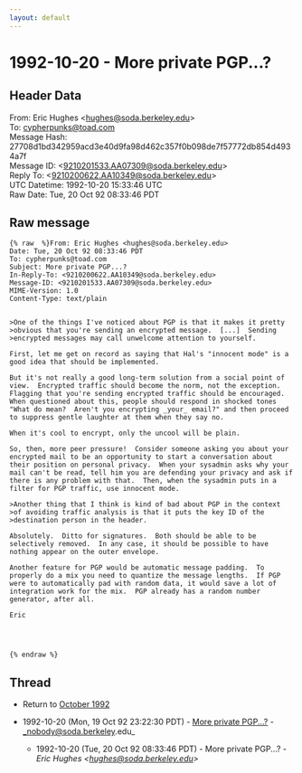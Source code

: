 ```yaml
---
layout: default
---
```


# 1992-10-20 - More private PGP...?

## Header Data

From: Eric Hughes \<hughes@soda.berkeley.edu\><br>
To: cypherpunks@toad.com<br>
Message Hash: 27708d1bd342959acd3e40d9fa98d462c357f0b098de7f57772db854d4934a7f<br>
Message ID: \<9210201533.AA07309@soda.berkeley.edu\><br>
Reply To: \<9210200622.AA10349@soda.berkeley.edu\><br>
UTC Datetime: 1992-10-20 15:33:46 UTC<br>
Raw Date: Tue, 20 Oct 92 08:33:46 PDT<br>

## Raw message

```
{% raw  %}From: Eric Hughes <hughes@soda.berkeley.edu>
Date: Tue, 20 Oct 92 08:33:46 PDT
To: cypherpunks@toad.com
Subject: More private PGP...?
In-Reply-To: <9210200622.AA10349@soda.berkeley.edu>
Message-ID: <9210201533.AA07309@soda.berkeley.edu>
MIME-Version: 1.0
Content-Type: text/plain


>One of the things I've noticed about PGP is that it makes it pretty
>obvious that you're sending an encrypted message.  [...]  Sending
>encrypted messages may call unwelcome attention to yourself.

First, let me get on record as saying that Hal's "innocent mode" is a
good idea that should be implemented.

But it's not really a good long-term solution from a social point of
view.  Encrypted traffic should become the norm, not the exception.
Flagging that you're sending encrypted traffic should be encouraged.
When questioned about this, people should respond in shocked tones
"What do mean?  Aren't you encrypting _your_ email?" and then proceed
to suppress gentle laughter at them when they say no.

When it's cool to encrypt, only the uncool will be plain.

So, then, more peer pressure!  Consider someone asking you about your
encrypted mail to be an opportunity to start a conversation about
their position on personal privacy.  When your sysadmin asks why your
mail can't be read, tell him you are defending your privacy and ask if
there is any problem with that.  Then, when the sysadmin puts in a
filter for PGP traffic, use innocent mode.

>Another thing that I think is kind of bad about PGP in the context
>of avoiding traffic analysis is that it puts the key ID of the
>destination person in the header.  

Absolutely.  Ditto for signatures.  Both should be able to be
selectively removed.  In any case, it should be possible to have
nothing appear on the outer envelope.

Another feature for PGP would be automatic message padding.  To
properly do a mix you need to quantize the message lengths.  If PGP
were to automatically pad with random data, it would save a lot of
integration work for the mix.  PGP already has a random number
generator, after all.

Eric




{% endraw %}
```

## Thread

+ Return to [October 1992](/archive/1992/10)

+ 1992-10-20 (Mon, 19 Oct 92 23:22:30 PDT) - [More private PGP...?](/archive/1992/10/28d6b7fffe6975bc2644d84e8b632806749253c90050aafafcf27218d336ff2f) - _nobody@soda.berkeley.edu_
  + 1992-10-20 (Tue, 20 Oct 92 08:33:46 PDT) - More private PGP...? - _Eric Hughes \<hughes@soda.berkeley.edu\>_

